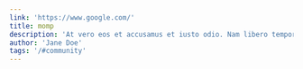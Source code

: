 ```yaml
---
link: 'https://www.google.com/'
title: momp
description: 'At vero eos et accusamus et iusto odio. Nam libero tempore, cum soluta nobis est bleh.'
author: 'Jane Doe'
tags: '/#community'
---
```


